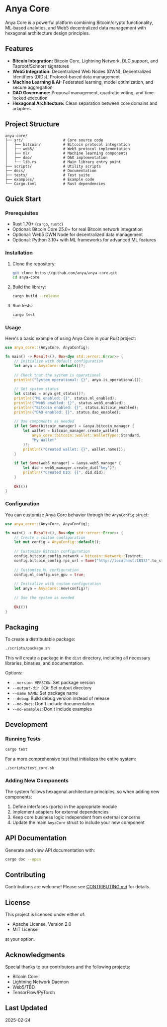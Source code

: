 # Anya Core

Anya Core is a powerful platform combining Bitcoin/crypto functionality, ML-based analytics, and Web5 decentralized data management with hexagonal architecture design principles.

## Features

- **Bitcoin Integration:** Bitcoin Core, Lightning Network, DLC support, and Taproot/Schnorr signatures
- **Web5 Integration:** Decentralized Web Nodes (DWN), Decentralized Identifiers (DIDs), Protocol-based data management
- **Machine Learning & AI:** Federated learning, model optimization, and secure aggregation
- **DAO Governance:** Proposal management, quadratic voting, and time-locked execution
- **Hexagonal Architecture:** Clean separation between core domains and adapters

## Project Structure

```text
anya-core/
├── src/                  # Core source code
│   ├── bitcoin/          # Bitcoin protocol integration
│   ├── web5/             # Web5 protocol implementation
│   ├── ml/               # Machine learning components
│   ├── dao/              # DAO implementation
│   └── lib.rs            # Main library entry point
├── scripts/              # Utility scripts
├── docs/                 # Documentation
├── tests/                # Test suite
├── examples/             # Example code
└── Cargo.toml            # Rust dependencies
```

## Quick Start

### Prerequisites

- Rust 1.70+ (`cargo`, `rustc`)
- Optional: Bitcoin Core 25.0+ for real Bitcoin network integration
- Optional: Web5 DWN Node for decentralized data management
- Optional: Python 3.10+ with ML frameworks for advanced ML features

### Installation

1. Clone the repository:

   ```bash
   git clone https://github.com/anya/anya-core.git
   cd anya-core
   ```

2. Build the library:

   ```bash
   cargo build --release
   ```

3. Run tests:

   ```bash
   cargo test
   ```

### Usage

Here's a basic example of using Anya Core in your Rust project:

```rust
use anya_core::{AnyaCore, AnyaConfig};

fn main() -> Result<(), Box<dyn std::error::Error>> {
    // Initialize with default configuration
    let anya = AnyaCore::default()?;
    
    // Check that the system is operational
    println!("System operational: {}", anya.is_operational());
    
    // Get system status
    let status = anya.get_status()?;
    println!("ML enabled: {}", status.ml_enabled);
    println!("Web5 enabled: {}", status.web5_enabled);
    println!("Bitcoin enabled: {}", status.bitcoin_enabled);
    println!("DAO enabled: {}", status.dao_enabled);
    
    // Use components as needed
    if let Some(bitcoin_manager) = &anya.bitcoin_manager {
        let wallet = bitcoin_manager.create_wallet(
            anya_core::bitcoin::wallet::WalletType::Standard, 
            "My Wallet"
        )?;
        println!("Created wallet: {}", wallet.name());
    }
    
    if let Some(web5_manager) = &anya.web5_manager {
        let did = web5_manager.create_did("key")?;
        println!("Created DID: {}", did.did);
    }
    
    Ok(())
}
```

### Configuration

You can customize Anya Core behavior through the `AnyaConfig` struct:

```rust
use anya_core::{AnyaCore, AnyaConfig};

fn main() -> Result<(), Box<dyn std::error::Error>> {
    // Create a custom configuration
    let mut config = AnyaConfig::default();
    
    // Customize Bitcoin configuration
    config.bitcoin_config.network = bitcoin::Network::Testnet;
    config.bitcoin_config.rpc_url = Some("http://localhost:18332".to_string());
    
    // Customize ML configuration
    config.ml_config.use_gpu = true;
    
    // Initialize with custom configuration
    let anya = AnyaCore::new(config)?;
    
    // Use the system as needed
    
    Ok(())
}
```

## Packaging

To create a distributable package:

```bash
./scripts/package.sh
```

This will create a package in the `dist` directory, including all necessary libraries, binaries, and documentation.

Options:

- `--version VERSION`: Set package version
- `--output-dir DIR`: Set output directory
- `--name NAME`: Set package name
- `--debug`: Build debug version instead of release
- `--no-docs`: Don't include documentation
- `--no-examples`: Don't include examples

## Development

### Running Tests

```bash
cargo test
```

For a more comprehensive test that initializes the entire system:

```bash
./scripts/test_core.sh
```

### Adding New Components

The system follows hexagonal architecture principles, so when adding new components:

1. Define interfaces (ports) in the appropriate module
2. Implement adapters for external dependencies
3. Keep core business logic independent from external concerns
4. Update the main `AnyaCore` struct to include your new component

## API Documentation

Generate and view API documentation with:

```bash
cargo doc --open
```

## Contributing

Contributions are welcome! Please see [CONTRIBUTING.md](CONTRIBUTING.md) for details.

## License

This project is licensed under either of:

- Apache License, Version 2.0
- MIT License

at your option.

## Acknowledgments

Special thanks to our contributors and the following projects:

- Bitcoin Core
- Lightning Network Daemon
- Web5/TBD
- TensorFlow/PyTorch

## Last Updated
2025-02-24
